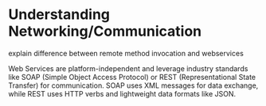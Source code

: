 # Understanding Networking/Communication

explain difference between remote method invocation and webservices

Web Services are platform-independent and leverage industry standards like SOAP (Simple Object Access Protocol) or REST (Representational State Transfer) for communication. SOAP uses XML messages for data exchange, while REST uses HTTP verbs and lightweight data formats like JSON.
